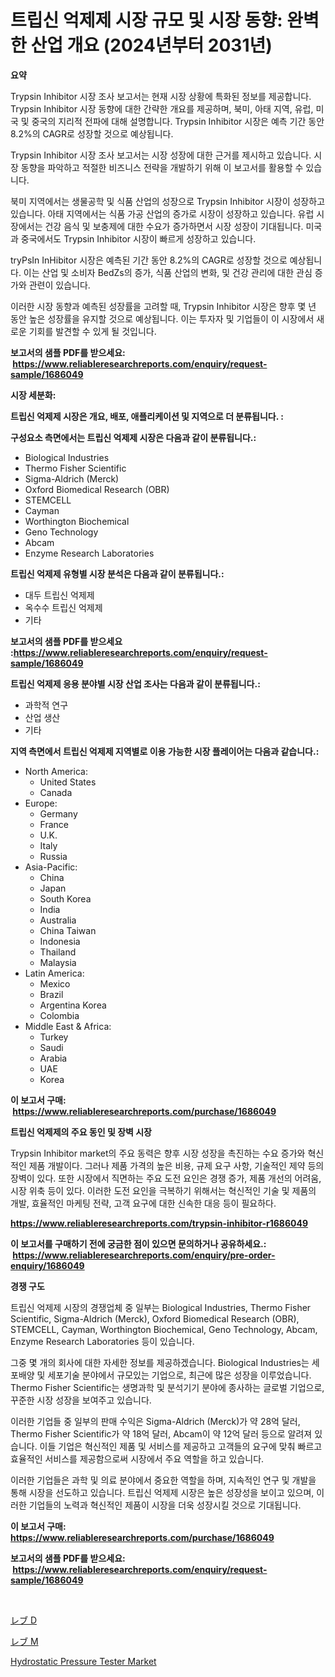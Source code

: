 <p><h1>트립신 억제제 시장 규모 및 시장 동향: 완벽한 산업 개요 (2024년부터 2031년)</h1></p><p><strong>요약</strong></p>
<p><p>Trypsin Inhibitor 시장 조사 보고서는 현재 시장 상황에 특화된 정보를 제공합니다. Trypsin Inhibitor 시장 동향에 대한 간략한 개요를 제공하며, 북미, 아태 지역, 유럽, 미국 및 중국의 지리적 전파에 대해 설명합니다. Trypsin Inhibitor 시장은 예측 기간 동안 8.2%의 CAGR로 성장할 것으로 예상됩니다.</p><p>Trypsin Inhibitor 시장 조사 보고서는 시장 성장에 대한 근거를 제시하고 있습니다. 시장 동향을 파악하고 적절한 비즈니스 전략을 개발하기 위해 이 보고서를 활용할 수 있습니다.</p><p>북미 지역에서는 생물공학 및 식품 산업의 성장으로 Trypsin Inhibitor 시장이 성장하고 있습니다. 아태 지역에서는 식품 가공 산업의 증가로 시장이 성장하고 있습니다. 유럽 시장에서는 건강 음식 및 보충제에 대한 수요가 증가하면서 시장 성장이 기대됩니다. 미국과 중국에서도 Trypsin Inhibitor 시장이 빠르게 성장하고 있습니다.</p><p>tryPsIn InHibitor 시장은 예측된 기간 동안 8.2%의 CAGR로 성장할 것으로 예상됩니다. 이는 산업 및 소비자 BedZs의 증가, 식품 산업의 변화, 및 건강 관리에 대한 관심 증가와 관련이 있습니다.</p><p>이러한 시장 동향과 예측된 성장률을 고려할 때, Trypsin Inhibitor 시장은 향후 몇 년 동안 높은 성장률을 유지할 것으로 예상됩니다. 이는 투자자 및 기업들이 이 시장에서 새로운 기회를 발견할 수 있게 될 것입니다.</p></p>
<p><strong>보고서의 샘플 PDF를 받으세요: &nbsp;<a href="https://www.reliableresearchreports.com/enquiry/request-sample/1686049">https://www.reliableresearchreports.com/enquiry/request-sample/1686049</a></strong></p>
<p><strong>시장 세분화:</strong></p>
<p><strong> 트립신 억제제 시장은 개요, 배포, 애플리케이션 및 지역으로 더 분류됩니다. :</strong></p>
<p><strong>구성요소 측면에서는 트립신 억제제 시장은 다음과 같이 분류됩니다.:</strong></p>
<p><ul><li>Biological Industries</li><li>Thermo Fisher Scientific</li><li>Sigma-Aldrich (Merck)</li><li>Oxford Biomedical Research (OBR)</li><li>STEMCELL</li><li>Cayman</li><li>Worthington Biochemical</li><li>Geno Technology</li><li>Abcam</li><li>Enzyme Research Laboratories</li></ul></p>
<p><strong> 트립신 억제제 유형별 시장 분석은 다음과 같이 분류됩니다.:</strong></p>
<p><ul><li>대두 트립신 억제제</li><li>옥수수 트립신 억제제</li><li>기타</li></ul></p>
<p><strong>보고서의 샘플 PDF를 받으세요 :<a href="https://www.reliableresearchreports.com/enquiry/request-sample/1686049">https://www.reliableresearchreports.com/enquiry/request-sample/1686049</a></strong></p>
<p><strong> 트립신 억제제 응용 분야별 시장 산업 조사는 다음과 같이 분류됩니다.:</strong></p>
<p><ul><li>과학적 연구</li><li>산업 생산</li><li>기타</li></ul></p>
<p><strong>지역 측면에서 트립신 억제제 지역별로 이용 가능한 시장 플레이어는 다음과 같습니다.:</strong></p>
<p><ul>
    <li>
        North America:
        <ul>
            <li>United States</li>
            <li>Canada</li>
        </ul>
    </li>
    <li>
        Europe:
        <ul>
            <li>Germany</li>
            <li>France</li>
            <li>U.K.</li>
            <li>Italy</li>
            <li>Russia</li>
        </ul>
    </li>
    <li>
        Asia-Pacific:
        <ul>
            <li>China</li>
            <li>Japan</li>
            <li>South Korea</li>
            <li>India</li>
            <li>Australia</li>
            <li>China Taiwan</li>
            <li>Indonesia</li>
            <li>Thailand</li>
            <li>Malaysia</li>
        </ul>
    </li>
    <li>
        Latin America:
        <ul>
            <li>Mexico</li>
            <li>Brazil</li>
            <li>Argentina Korea</li>
            <li>Colombia</li>
        </ul>
    </li>
    <li>
        Middle East & Africa:
        <ul>
            <li>Turkey</li>
            <li>Saudi</li>
            <li>Arabia</li>
            <li>UAE</li>
            <li>Korea</li>
        </ul>
    </li>
    </ul></p>
<p><strong>이 보고서 구매: &nbsp;<a href="https://www.reliableresearchreports.com/purchase/1686049">https://www.reliableresearchreports.com/purchase/1686049</a></strong></p>
<p><strong>트립신 억제제의 주요 동인 및 장벽 시장</strong></p>
<p><p>Trypsin Inhibitor market의 주요 동력은 향후 시장 성장을 촉진하는 수요 증가와 혁신적인 제품 개발이다. 그러나 제품 가격의 높은 비용, 규제 요구 사항, 기술적인 제약 등의 장벽이 있다. 또한 시장에서 직면하는 주요 도전 요인은 경쟁 증가, 제품 개선의 어려움, 시장 위축 등이 있다. 이러한 도전 요인을 극복하기 위해서는 혁신적인 기술 및 제품의 개발, 효율적인 마케팅 전략, 고객 요구에 대한 신속한 대응 등이 필요하다.</p></p>
<p><strong><a href="https://www.reliableresearchreports.com/trypsin-inhibitor-r1686049">https://www.reliableresearchreports.com/trypsin-inhibitor-r1686049</a></strong></p>
<p><strong>이 보고서를 구매하기 전에 궁금한 점이 있으면 문의하거나 공유하세요.: &nbsp;<a href="https://www.reliableresearchreports.com/enquiry/pre-order-enquiry/1686049">https://www.reliableresearchreports.com/enquiry/pre-order-enquiry/1686049</a></strong></p>
<p><strong>경쟁 구도</strong></p>
<p><p>트립신 억제제 시장의 경쟁업체 중 일부는 Biological Industries, Thermo Fisher Scientific, Sigma-Aldrich (Merck), Oxford Biomedical Research (OBR), STEMCELL, Cayman, Worthington Biochemical, Geno Technology, Abcam, Enzyme Research Laboratories 등이 있습니다.</p><p>그중 몇 개의 회사에 대한 자세한 정보를 제공하겠습니다. Biological Industries는 세포배양 및 세포기술 분야에서 규모있는 기업으로, 최근에 많은 성장을 이루었습니다. Thermo Fisher Scientific는 생명과학 및 분석기기 분야에 종사하는 글로벌 기업으로, 꾸준한 시장 성장을 보여주고 있습니다.</p><p>이러한 기업들 중 일부의 판매 수익은 Sigma-Aldrich (Merck)가 약 28억 달러, Thermo Fisher Scientific가 약 18억 달러, Abcam이 약 12억 달러 등으로 알려져 있습니다. 이들 기업은 혁신적인 제품 및 서비스를 제공하고 고객들의 요구에 맞춰 빠르고 효율적인 서비스를 제공함으로써 시장에서 주요 역할을 하고 있습니다.</p><p>이러한 기업들은 과학 및 의료 분야에서 중요한 역할을 하며, 지속적인 연구 및 개발을 통해 시장을 선도하고 있습니다. 트립신 억제제 시장은 높은 성장성을 보이고 있으며, 이러한 기업들의 노력과 혁신적인 제품이 시장을 더욱 성장시킬 것으로 기대됩니다.</p></p>
<p><strong>이 보고서 구매: &nbsp; <a href="https://www.reliableresearchreports.com/purchase/1686049">https://www.reliableresearchreports.com/purchase/1686049</a></strong></p>
<p><strong>보고서의 샘플 PDF를 받으세요: &nbsp;<a href="https://www.reliableresearchreports.com/enquiry/request-sample/1686049">https://www.reliableresearchreports.com/enquiry/request-sample/1686049</a></strong><strong></strong></p>
<p>&nbsp;</p>
<p><p><a href="https://github.com/LeanneBruen2023/Market-Research-Report-List-1/blob/main/930554226306.md">レブ D</a></p><p><a href="https://github.com/zekaoe592392/Market-Research-Report-List-1/blob/main/256489426307.md">レブ M</a></p><p><a href="https://view.publitas.com/reportprime-1/hydrostatic-pressure-tester-market-insight-market-trends-growth-forecasted-from-2024-to-2031/">Hydrostatic Pressure Tester Market</a></p></p>